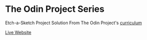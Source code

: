 # The Odin Project Series

Etch-a-Sketch Project Solution From The Odin Project's [curriculum](https://www.theodinproject.com/courses/web-development-101/lessons/etch-a-sketch-project)

[Live Website](https://jeremy-ebinum.github.io/top-etch-a-sketch/)
